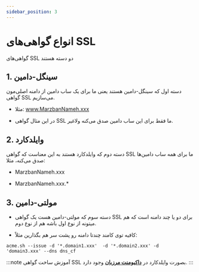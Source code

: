 ```yaml
---
sidebar_position: 3
---
```


# انواع گواهی‌های SSL

گواهی‌های SSL دو دسته هستند

## 1. سینگل-دامین

دسته اول که سینگل-دامین هستند یعنی ما برای یک ساب دامین از دامنه اصلی‌مون گواهی SSL می‌سازیم. 

- مثلا: www.MarzbanNameh.xxx 

- در این مثال گواهی SSL ما فقط برای این ساب دامین صدق می‌کنه ولاغیر.


## 2. وایلدکارد

دسته دوم که وایلدکارد هستند به این معناست که گواهی SSL ما برای همه ساب دامین‌ها صدق می‌کنه، مثلا:

- MarzbanNameh.xxx

- MarzbanNameh.xxx.*

## 3. مولتی‌-دامین

- دسته سوم که مولتی‌-دامین هست یک گواهی SSL برای دو یا چند دامنه است که هم میتونه از نوع اول باشه هم از نوع دوم.

- کافیه توی کامند چندتا دامنه رو پشت‌ سر هم بگذارین مثلاً:

```shell
acme.sh --issue -d '*.domain1.xxx'  -d '*.domain2.xxx' -d 'domain3.xxx' --dns dns_cf
```

:::note
آموزش ساخت گواهی SSL بصورت وایلدکارد در [**داکیومنت مرزبان**](https://gozargah.github.io/marzban/fa/examples/wild-card-ssl) وجود دارد.
:::
